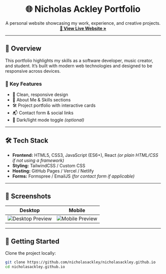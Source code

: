 <h1 align="center">🌐 Nicholas Ackley Portfolio</h1>

<p align="center">
  A personal website showcasing my work, experience, and creative projects.
  <br />
  <a href="[https://nicholasackley.github.io](https://nicholas-ackley.github.io/website/)" target="_blank"><strong>🌟 View Live Website »</strong></a>
</p>

---

## 📌 Overview

This portfolio highlights my skills as a software developer, music creator, and student. It’s built with modern web technologies and designed to be responsive across devices.

### 🔗 Key Features
- 🎨 Clean, responsive design
- 🧠 About Me & Skills sections
- 🛠️ Project portfolio with interactive cards
- 📬 Contact form & social links
- 🌙 Dark/light mode toggle *(optional)*

---

## 🛠️ Tech Stack

- **Frontend:** HTML5, CSS3, JavaScript (ES6+), React *(or plain HTML/CSS if not using a framework)*
- **Styling:** TailwindCSS / Custom CSS
- **Hosting:** GitHub Pages / Vercel / Netlify
- **Forms:** Formspree / EmailJS *(for contact form if applicable)*

---

## 📸 Screenshots

| Desktop | Mobile |
|--------|--------|
| ![Desktop Preview](./screenshots/desktop.png) | ![Mobile Preview](./screenshots/mobile.png) |

---

## 🚀 Getting Started

Clone the project locally:

```bash
git clone https://github.com/nicholasackley/nicholasackley.github.io
cd nicholasackley.github.io
